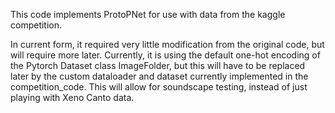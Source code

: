 This code implements ProtoPNet for use with data from the kaggle competition. 

In current form, it required very little modification from the original code, but will require more later. Currently, it is using the default one-hot encoding of the Pytorch Dataset class ImageFolder, but this will have to be replaced later by the custom dataloader and dataset currently implemented in the competition_code. This will allow for soundscape testing, instead of just playing with Xeno Canto data.
